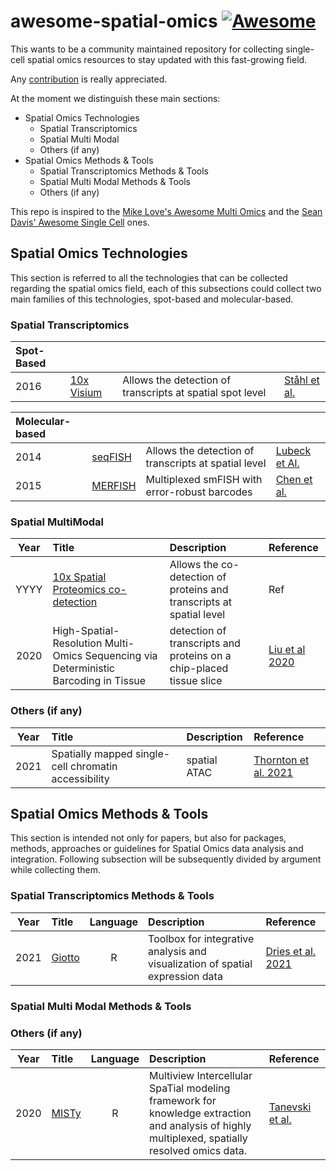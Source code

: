 # awesome-spatial-omics [![Awesome](https://awesome.re/badge-flat2.svg)](https://awesome.re)

This wants to be a community maintained repository for collecting single-cell spatial omics resources to stay updated with this fast-growing field. 

Any [contribution](https://github.com/drighelli/awesome-spatial-omics/blob/main/CONTRIBUTING.md) is really appreciated.

At the moment we distinguish these main sections:

- Spatial Omics Technologies
  - Spatial Transcriptomics
  - Spatial Multi Modal
  - Others (if any)
- Spatial Omics Methods & Tools
  - Spatial Transcriptomics Methods & Tools
  - Spatial Multi Modal Methods & Tools
  - Others (if any)

This repo is inspired to the [Mike Love's Awesome Multi Omics](https://github.com/seandavi/awesome-single-cell) and the [Sean Davis' Awesome Single Cell](https://github.com/mikelove/awesome-multi-omics) ones.

## Spatial Omics Technologies

This section is referred to all the technologies that can be collected regarding the spatial omics field, each of this subsections could collect two main families of this technologies, spot-based and molecular-based.

### Spatial Transcriptomics
|Spot-Based||||
|:-|:-|:-|:-|
|2016|[10x Visium](https://www.10xgenomics.com/products/spatial-gene-expression)|Allows the detection of transcripts at spatial spot level| [Ståhl et al.](https://science.sciencemag.org/content/353/6294/78.long)|  

|Molecular-based||||
|:-|:-|:-|:-|
|2014|[seqFISH](https://www.seqfish.com/technology)|Allows the detection of transcripts at spatial level| [Lubeck et Al.](https://www.nature.com/articles/nmeth.2892) |
|2015|[MERFISH](http://zhuang.harvard.edu/merfish.html)|Multiplexed smFISH with error-robust barcodes| [Chen et al.](https://science.sciencemag.org/content/348/6233/aaa6090) |

### Spatial MultiModal
|Year|Title|Description|Reference|
|:-:|:--|:--|:--|
|YYYY|[10x Spatial Proteomics co-detection](https://www.10xgenomics.com/products/spatial-proteomics)|Allows the co-detection of proteins and transcripts at spatial level| Ref | 
|2020|High-Spatial-Resolution Multi-Omics Sequencing via Deterministic Barcoding in Tissue| detection of transcripts and proteins on a chip-placed tissue slice|[Liu et al 2020](https://www.cell.com/cell/fulltext/S0092-8674(20)31390-8)|


### Others (if any)
|Year|Title|Description|Reference|
|:-:|:--|:--|:--|
|2021| Spatially mapped single-cell chromatin accessibility | spatial ATAC | [Thornton et al. 2021](https://www.nature.com/articles/s41467-021-21515-7)|

## Spatial Omics Methods & Tools

This section is intended not only for papers, but also for packages, methods, approaches or guidelines for Spatial Omics data analysis and integration.
Following subsection will be subsequently divided by argument while collecting them.

### Spatial Transcriptomics Methods & Tools
|Year|Title|Language|Description|Reference|
|:-:|:--|:-:|:--|:--|
|2021|[Giotto](http://spatialgiotto.rc.fas.harvard.edu/)|R|Toolbox for integrative analysis and visualization of spatial expression data|[Dries et al. 2021](https://genomebiology.biomedcentral.com/articles/10.1186/s13059-021-02286-2)|

### Spatial Multi Modal Methods & Tools

### Others (if any)
|Year|Title|Language|Description|Reference|
|:-:|:--|:-:|:--|:--|
|2020| [MISTy](https://saezlab.github.io/misty/)| R |Multiview Intercellular SpaTial modeling framework for knowledge extraction and analysis of highly multiplexed, spatially resolved omics data.|[Tanevski et al.](https://www.biorxiv.org/content/10.1101/2020.05.08.084145v1.full.pdf)
